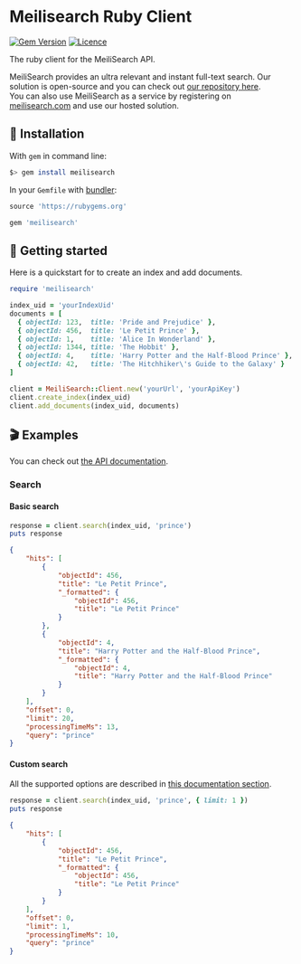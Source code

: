 # Meilisearch Ruby Client

[![Gem Version](https://badge.fury.io/rb/meilisearch.svg)](https://badge.fury.io/rb/meilisearch)
[![Licence](https://img.shields.io/badge/licence-MIT-blue.svg)](https://img.shields.io/badge/licence-MIT-blue.svg)

The ruby client for the MeiliSearch API.

MeiliSearch provides an ultra relevant and instant full-text search. Our solution is open-source and you can check out [our repository here](https://github.com/meilisearch/MeiliDB).</br>
You can also use MeiliSearch as a service by registering on [meilisearch.com](https://www.meilisearch.com/) and use our hosted solution.


## 🔧 Installation

With `gem` in command line:
```bash
$> gem install meilisearch
```

In your `Gemfile` with [bundler](https://bundler.io/):
```ruby
source 'https://rubygems.org'

gem 'meilisearch'
```

## 🚀 Getting started

Here is a quickstart for to create an index and add documents.

```ruby
require 'meilisearch'

index_uid = 'yourIndexUid'
documents = [
  { objectId: 123,  title: 'Pride and Prejudice' },
  { objectId: 456,  title: 'Le Petit Prince' },
  { objectId: 1,    title: 'Alice In Wonderland' },
  { objectId: 1344, title: 'The Hobbit' },
  { objectId: 4,    title: 'Harry Potter and the Half-Blood Prince' },
  { objectId: 42,   title: 'The Hitchhiker\'s Guide to the Galaxy' }
]

client = MeiliSearch::Client.new('yourUrl', 'yourApiKey')
client.create_index(index_uid)
client.add_documents(index_uid, documents)
```

## 🎬 Examples

You can check out [the API documentation](https://docs.meilisearch.com/references/).

### Search

#### Basic search

```ruby
response = client.search(index_uid, 'prince')
puts response
```

```json
{
    "hits": [
        {
            "objectId": 456,
            "title": "Le Petit Prince",
            "_formatted": {
                "objectId": 456,
                "title": "Le Petit Prince"
            }
        },
        {
            "objectId": 4,
            "title": "Harry Potter and the Half-Blood Prince",
            "_formatted": {
                "objectId": 4,
                "title": "Harry Potter and the Half-Blood Prince"
            }
        }
    ],
    "offset": 0,
    "limit": 20,
    "processingTimeMs": 13,
    "query": "prince"
}
```

#### Custom search

All the supported options are described in [this documentation section](https://docs.meilisearch.com/references/search.html#search-in-an-index).

```ruby
response = client.search(index_uid, 'prince', { limit: 1 })
puts response
```

```json
{
    "hits": [
        {
            "objectId": 456,
            "title": "Le Petit Prince",
            "_formatted": {
                "objectId": 456,
                "title": "Le Petit Prince"
            }
        }
    ],
    "offset": 0,
    "limit": 1,
    "processingTimeMs": 10,
    "query": "prince"
}
```
